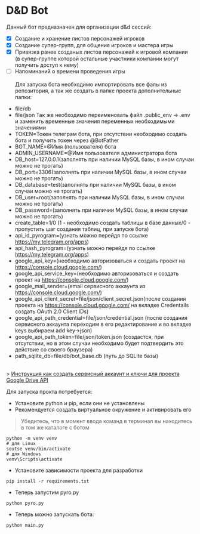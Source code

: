 # D&D Bot
Данный бот предназначен для организации d&d сессий:
   - [x] Создание и хранение листов персонажей игроков
   - [x] Создание супер-групп, для общения игроков и мастера игры
   - [x] Привязка ранее созданых листов персонажей к игровой компании<br>
      (в супер-группе которой остальные участники компании могут получить доступ к нему) <br>
   - [ ] Напоминаний о времени проведения игры 
<br><br>
Для запуска бота необходимо импортировать все фалы из репозитория, а так же создать в папке проекта дополнительные папки:
   - file/db
   - file/json
Так же необходимо переименовать файл .public_env -> .env и заменить временные значения переменных необходимыми значениями
   - TOKEN=Токен телеграм бота, при отсутствии необходимо создать бота и получить токен через @BotFather
   - BOT_NAME=@Имя (пользователя) бота 
   - ADMIN_USERNAME=@Имя пользователя администратора бота
   - DB_host=127.0.0.1(заполнять при наличии MySQL базы, в ином случаи можно не трогать)
   - DB_port=3306(заполнять при наличии MySQL базы, в ином случаи можно не трогать)
   - DB_database=test(заполнять при наличии MySQL базы, в ином случаи можно не трогать)
   - DB_user=root(заполнять при наличии MySQL базы, в ином случаи можно не трогать)
   - DB_password=(заполнять при наличии MySQL базы, в ином случаи можно не трогать)
   - create_table=1/0 (1 - необходимо создать таблицы в базе данных/0 - пропустить шаг создания таблиц, при запуске бота)
   - api_id_pyrogram=(узнать можно перейдя по ссылке https://my.telegram.org/apps)
   - api_hash_pyrogram=(узнать можно перейдя по ссылке https://my.telegram.org/apps)
   - google_api_key=(необходимо авторизоваться и создать проект на https://console.cloud.google.com/)
   - google_api_service_key=(необходимо авторизоваться и создать проект на https://console.cloud.google.com/)
   - google_mail_sender=(email сервисного аккаунта из https://console.cloud.google.com/)
   - google_api_client_secret=file/json/client_secret.json(после создания проекта на https://console.cloud.google.com/ на вкладке Credentails создать OAuth 2.0 Client IDs)
   - google_api_path_credential=file/json/credential.json (после создания сервисного аккаунта переходим в его редактирование и во вкладке keys выбираем add key->json)
   - google_api_path_token=file/json/token.json (создастся, при отсутствии, но в этом случаи необходимо будет подтвердить это действие со своего браузера)
   - path_sqlite_db=file/db/bot_base.db (путь до SQLite базы)
<br>
> <a href="https://gist.github.com/br4instormer/23745134ea82e9ce0a96b173bd3f2e6e#get-keys">Инструкция как создать сервисный аккаунт и ключи для проекта Google Drive API<a/>

 Для запуска прокта потребуется:
 - Установите python и pip, если они не установлены
 - Рекомендуется создать виртуальное окружение и активировать его
> Убедитесь, что в момент ввода команд в терминал вы находитесь в том же каталоге с ботом
```
python -m venv venv
# для Linux
soutse venv/bin/activate
# для Windows
venv\Scripts\activate
```
- Установите зависимости проекта для разработки
```
pip install -r requirements.txt
```
- Теперь запустим pyro.py
```
python pyro.py
```
- Теперь можно запускать бота:
```
python main.py
```